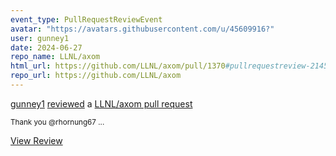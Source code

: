 ```yaml
---
event_type: PullRequestReviewEvent
avatar: "https://avatars.githubusercontent.com/u/45609916?"
user: gunney1
date: 2024-06-27
repo_name: LLNL/axom
html_url: https://github.com/LLNL/axom/pull/1370#pullrequestreview-2145866377
repo_url: https://github.com/LLNL/axom
---
```


<a href='https://github.com/gunney1' target='_blank'>gunney1</a> <a href='https://github.com/LLNL/axom/pull/1370#pullrequestreview-2145866377' target='_blank'>reviewed</a> a <a href='https://github.com/LLNL/axom/pull/1370' target='_blank'>LLNL/axom pull request</a>

<small>Thank you @rhornung67 ...</small>

<a href='https://github.com/LLNL/axom/pull/1370#pullrequestreview-2145866377' target='_blank'>View Review</a>